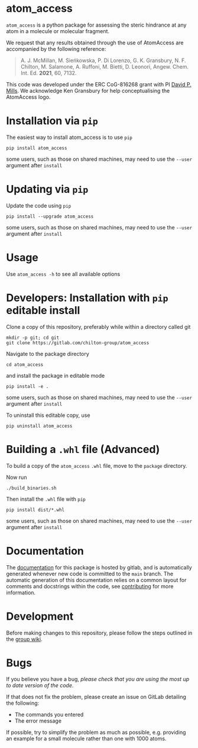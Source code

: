 # atom_access

`atom_access` is a python package for assessing the steric hindrance at any atom in a molecule or molecular fragment.

We request that any results obtained through the use of AtomAccess are accompanied by the following reference:
> A. J. McMillan, M. Sieńkowska, P. Di Lorenzo, G. K. Gransbury, N. F. Chilton, M. Salamone, A. Ruffoni, M. Bietti, D. Leonori, Angew. Chem. Int. Ed. **2021**, 60, 7132.

This code was developed under the ERC CoG-816268 grant with PI [David P. Mills](https://millsgroup.weebly.com/). We acknowledge Ken Gransbury for help conceptualising the AtomAccess logo. 

# Installation via `pip`

The easiest way to install atom_access is to use `pip`

```
pip install atom_access
```

some users, such as those on shared machines, may need to use the `--user` argument after `install`

# Updating via `pip`

Update the code using `pip` 

```
pip install --upgrade atom_access
```

some users, such as those on shared machines, may need to use the `--user` argument after `install`

# Usage

Use `atom_access -h` to see all available options

# Developers: Installation with `pip` editable install

Clone a copy of this repository, preferably while within a directory called git

```
mkdir -p git; cd git
git clone https://gitlab.com/chilton-group/atom_access
```

Navigate to the package directory

```
cd atom_access
```

and install the package in editable mode

```
pip install -e .
```
some users, such as those on shared machines, may need to use the `--user` argument after `install`

To uninstall this editable copy, use

```
pip uninstall atom_access
```

# Building a `.whl` file (Advanced)

To build a copy of the `atom_access` `.whl` file, move to the `package` directory.

Now run

```
./build_binaries.sh
```

Then install the `.whl` file with `pip`

```
pip install dist/*.whl
```
some users, such as those on shared machines, may need to use the `--user` argument after `install`


# Documentation

The [documentation](https://chilton-group.gitlab.io/atom_accesss/) for this package is hosted by gitlab, and is automatically generated whenever new code is committed to the `main` branch. The automatic generation of this documentation relies on a common layout for comments and docstrings within the code, see [contributing](https://gitlab.com/chilton-group/group-wiki/-/wikis/Contributing:-General) for more information.

# Development

Before making changes to this repository, please follow the steps outlined in the [group wiki](https://gitlab.com/chilton-group/group-wiki/-/wikis/Contributing:-General).

# Bugs

If you believe you have a bug, *please check that you are using the most up to date version of the code*. 

If that does not fix the problem, please create an issue on GitLab detailing the following:
 - The commands you entered
 - The error message

If possible, try to simplify the problem as much as possible, e.g. providing an example for a small molecule rather than one with 1000 atoms.
